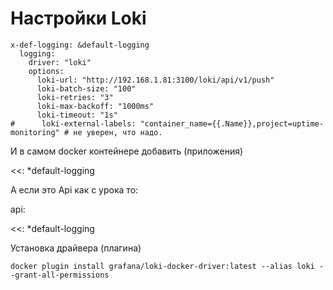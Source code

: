 
# Настройки Loki

```
x-def-logging: &default-logging
  logging:
    driver: "loki"
    options:
      loki-url: "http://192.168.1.81:3100/loki/api/v1/push"
      loki-batch-size: "100"
      loki-retries: "3"
      loki-max-backoff: "1000ms"
      loki-timeout: "1s"
#      loki-external-labels: "container_name={{.Name}},project=uptime-monitoring" # не уверен, что надо.

```

И в самом docker контейнере добавить (приложения)

<<: *default-logging

А если это Api как с урока то:

api:

  <<: *default-logging	


Установка драйвера (плагина)

```
docker plugin install grafana/loki-docker-driver:latest --alias loki --grant-all-permissions
```
